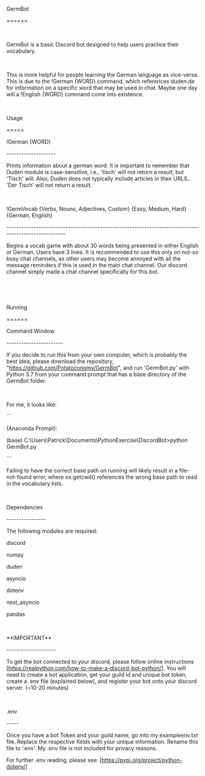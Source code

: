 GermBot

======

 

GermBot is a basic Discord bot designed to help users practice their vocabulary.

 

This is more helpful for people learning the German language as vice-versa. This
is due to the !German {WORD} command, which references duden.de for information
on a specific word that may be used in chat. Maybe one day will a !English
{WORD} command come into existence.

 

Usage

=====

!German {WORD}

\--------------------

Prints information about a german word. It is important to remember that Duden
module is case-sensitive, i.e., 'tisch' will not return a result, but 'Tisch'
will. Also, Duden does not typically include articles in their URLS.. 'Der
Tisch' will not return a result.

 

!GermVocab {Verbs, Nouns, Adjectives, Custom} {Easy, Medium, Hard} {German,
English}

\------------------------------------------------------------------------------------------------------

Begins a vocab game with about 30 words being presented in either English or
German. Users have 3 lives. It is recommended to use this only on not-so busy
chat channels, as other users may become annoyed with all the message reminders
if this is used in the main chat channel. Our discord channel simply made a chat
channel specifically for this bot.

 

 

Running

======

Command Window

\-----------------------

If you decide to run this from your own computer, which is probably the best
idea, please download the repository, "https://github.com/Potatoconomy/GermBot",
and run 'GermBot.py' with Python 3.7 from your command prompt that has a base
directory of the GermBot folder.

 

For me, it looks like:

\`\`\`

(Anaconda Prompt):

(base) C:\\Users\\Patrick\\Documents\\PythonExercise\\DiscordBot\>python
GermBot.py

\`\`\`

Failing to have the correct base path on running will likely result in a
file-not-found error, where os.getcwd() references the wrong base path to read
in the vocabulary lists.

 

Dependencies

\----------------

The following modules are required:

discord

numpy

duden

asyncio

dotenv

nest_asyncio

pandas

 

\*\*IMPORTANT\*\*

\--------------------

To get the bot connected to your discord, please follow online instructions
[https://realpython.com/how-to-make-a-discord-bot-python/]. You will need to
create a bot application, get your guild id and unique bot token, create a .env
file (explained below), and register your bot onto your discord server. (\~10-20
minutes)

 

.env

\-----

Once you have a bot Token and your guild name, go into my exampleenv.txt file.
Replace the respective fields with your unique information.  Rename this file to
‘.env’.  My .env file is not included for privacy reasons.

For further .env reading, please see:
[<https://pypi.org/project/python-dotenv/]>

 

 
